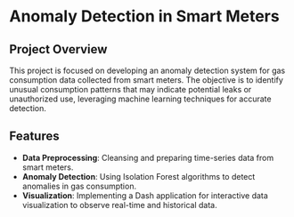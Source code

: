 # Anomaly Detection in Smart Meters

## Project Overview
This project is focused on developing an anomaly detection system for gas consumption data collected from smart meters. The objective is to identify unusual consumption patterns that may indicate potential leaks or unauthorized use, leveraging machine learning techniques for accurate detection.

## Features
- **Data Preprocessing**: Cleansing and preparing time-series data from smart meters.
- **Anomaly Detection**: Using Isolation Forest algorithms to detect anomalies in gas consumption.
- **Visualization**: Implementing a Dash application for interactive data visualization to observe real-time and historical data.

